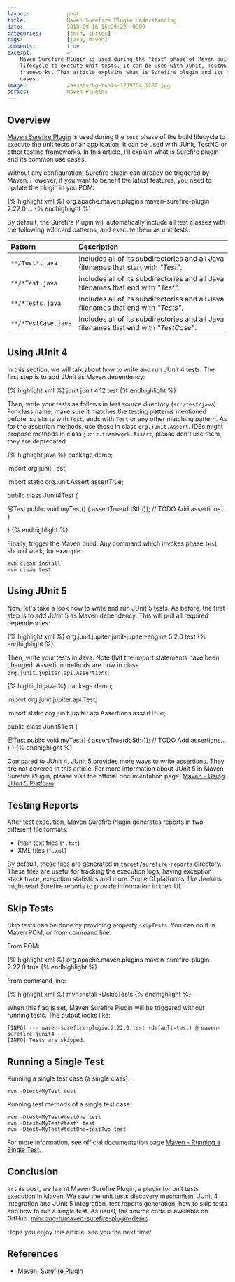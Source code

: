 ```yaml
---
layout:            post
title:             Maven Surefire Plugin Understanding
date:              2018-09-16 16:29:22 +0800
categories:        [tech, series]
tags:              [java, maven]
comments:          true
excerpt:           >
    Maven Surefire Plugin is used during the "test" phase of Maven build
    lifecycle to execute unit tests. It can be used with JUnit, TestNG or other
    frameworks. This article explains what is Surefire plugin and its common use
    cases.
image:             /assets/bg-tools-1209764_1280.jpg
series:            Maven Plugins
---
```


## Overview

[Maven Surefire Plugin][plugin] is used during the `test` phase of the build
lifecycle to execute the unit tests of an application. It can be used with
JUnit, TestNG or other testing frameworks. In this article, I'll explain what is
Surefire plugin and its common use cases.

Without any configuration, Surefire plugin can already be triggered by Maven.
However, if you want to benefit the latest features, you need to update the
plugin in you POM:

{% highlight xml %}
<pluginManagement>
  <plugins>
    <plugin>
      <groupId>org.apache.maven.plugins</groupId>
      <artifactId>maven-surefire-plugin</artifactId>
      <version>2.22.0</version>
    </plugin>
    ...
  </plugins>
</pluginManagement>
{% endhighlight %}

By default, the Surefire Plugin will automatically include all test classes
with the following wildcard patterns, and execute them as unit tests:

Pattern | Description
:------ | :---
`**/Test*.java` | Includes all of its subdirectories and all Java filenames that start with _"Test"_.
`**/*Test.java` | Includes all of its subdirectories and all Java filenames that end with _"Test"_.
`**/*Tests.java` | Includes all of its subdirectories and all Java filenames that end with _"Tests"_.
`**/*TestCase.java` | Includes all of its subdirectories and all Java filenames that end with _"TestCase"_.

## Using JUnit 4

In this section, we will talk about how to write and run JUnit 4 tests. The
first step is to add JUnit as Maven dependency:

{% highlight xml %}
<dependency>
  <groupId>junit</groupId>
  <artifactId>junit</artifactId>
  <version>4.12</version>
  <scope>test</scope>
</dependency>
{% endhighlight %}

Then, write your tests as follows in test source directory (`src/test/java`). For
class name, make sure it matches the testing patterns mentioned before, so
starts with `Test`, ends with `Test` or any other matching pattern. As for the
assertion methods, use those in class `org.junit.Assert`. IDEs might propose
methods in class `junit.framework.Assert`, please don't use them, they are
deprecated.

{% highlight java %}
package demo;

import org.junit.Test;

import static org.junit.Assert.assertTrue;

public class Junit4Test {

  @Test
  public void myTest() {
    assertTrue(doSth());
    // TODO Add assertions...
  }

}
{% endhighlight %}

Finally, trigger the Maven build. Any command which invokes phase `test` should
work, for example:

```
mvn clean install
mvn clean test
```

## Using JUnit 5

Now, let's take a look how to write and run JUnit 5 tests. As before, the
first step is to add JUnit 5 as Maven dependency. This will pull all required
dependencies:

{% highlight xml %}
<dependency>
  <groupId>org.junit.jupiter</groupId>
  <artifactId>junit-jupiter-engine</artifactId>
  <version>5.2.0</version>
  <scope>test</scope>
</dependency>
{% endhighlight %}

Then, write your tests in Java. Note that the import statements have been
changed. Assertion methods are now in class `org.junit.jupiter.api.Assertions`:

{% highlight java %}
package demo;

import org.junit.jupiter.api.Test;

import static org.junit.jupiter.api.Assertions.assertTrue;

public class Junit5Test {

  @Test
  public void myTest() {
    assertTrue(doSth());
    // TODO Add assertions...
  }
}
{% endhighlight %}

Compared to JUnit 4, JUnit 5 provides more ways to write assertions. They are
not covered in this article. For more information about JUnit 5 in Maven
Surefire Plugin, please visit the official documentation page: [Maven - Using
JUnit 5 Platform][mvn-junit5].

## Testing Reports

After test execution, Maven Surefire Plugin generates reports in two different
file formats:

- Plain text files (`*.txt`)
- XML files (`*.xml`)

By default, these files are generated in `target/surefire-reports` directory.
These files are useful for tracking the execution logs, having exception stack
trace, execution statistics and more. Some CI platforms, like Jenkins, might read
Surefire reports to provide information in their UI.

## Skip Tests

Skip tests can be done by providing property `skipTests`. You can do it in
Maven POM, or from command line.

From POM:

{% highlight xml %}
<plugin>
  <groupId>org.apache.maven.plugins</groupId>
  <artifactId>maven-surefire-plugin</artifactId>
  <version>2.22.0</version>
  <configuration>
    <skipTests>true</skipTests>
  </configuration>
</plugin>
{% endhighlight %}

From command line:

{% highlight xml %}
mvn install -DskipTests
{% endhighlight %}

When this flag is set, Maven Surefire Plugin will be triggered without running
tests. The output looks like:

```
[INFO] --- maven-surefire-plugin:2.22.0:test (default-test) @ maven-surefire-junit4 ---
[INFO] Tests are skipped.
```

## Running a Single Test

Running a single test case (a single class):

```
mvn -Dtest=MyTest test
```

Running test methods of a single test case:

```
mvn -Dtest=MyTest#testOne test
mvn -Dtest=MyTest#test* test
mvn -Dtest=MyTest#testOne+testTwo test
```

For more information, see official documentation page [Maven - Running a Single
Test][mvn-single].

## Conclusion

In this post, we learnt Maven Surefire Plugin, a plugin for unit tests execution
in Maven. We saw the unit tests discovery mechanism, JUnit 4 integration and
JUnit 5 integration, test reports generation, how to skip tests and how to run a
single test. As usual, the source code is available on GitHub:
[mincong-h/maven-surefire-plugin-demo][github].

Hope you enjoy this article, see you the next time!

## References

- [Maven: Surefire Plugin][plugin]

[github]: https://github.com/mincong-h/maven-surefire-plugin-demo
[mvn-single]: https://maven.apache.org/surefire/maven-surefire-plugin/examples/single-test.html
[mvn-junit5]: https://maven.apache.org/surefire/maven-surefire-plugin/examples/junit-platform.html
[plugin]: https://maven.apache.org/surefire/maven-surefire-plugin/
